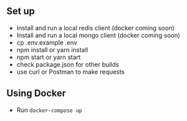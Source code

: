## Set up
  - Install and run a local redis client (docker coming soon)
  - Install and run a local mongo client (docker coming soon)
  - cp .env.example .env
  - npm install or yarn install
  - npm start or yarn start
  - check package.json for other builds
  - use curl or Postman to make requests


## Using Docker
  - Run `docker-compose up`
  
